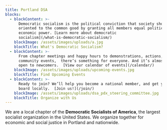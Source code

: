 ```yaml
---
title: Portland DSA
blocks:
  - blockContent: >-
      Democratic socialism is the political conviction that society should be
      oriented to the common good by granting all members equal political and
      economic power. [Learn more about democratic
      socialism](/what-is-democratic-socialism/)
    blockImage: /assets/images/uploads/a.jpg
    blockTitle: What's Democratic Socialism?
  - blockContent: >-
      From chapter meetings and happy hours to demonstrations, actions, and
      community events,  there’s something for everyone. And it’s almost all
      open to newcomers.  [View our calendar of events](/calendar/)
    blockImage: /assets/images/uploads/upcoming-events.jpg
    blockTitle: Find Upcoming Events
  - blockContent: >-
      Ready to join? We’ll help you become a national member, and get you on
      board locally.  [Join us!](/join/)
    blockImage: /assets/images/uploads/dsa_pdx_steering_committee.jpg
    blockTitle: Organize with Us
---
```

We are a local chapter of the **Democratic Socialists of America**, the largest socialist organization in the United States. We organize together for economic and social justice in Portland and nationwide.
